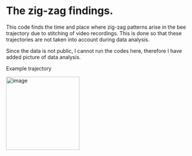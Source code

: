 # The zig-zag findings.
This code finds the time and place where zig-zag patterns arise in the bee trajectory due to stitching of video recordings. 
This is done so that these trajectories are not taken into account during data analysis.

Since the data is not public, I cannot run the codes here, therefore I have added picture of data analysis.




Example trajectory

<img width="200" alt="image" src="https://github.com/Flutura00/Bee-project/assets/107845798/9cb4225e-d7f4-4de4-b058-7ebbc572800f">

